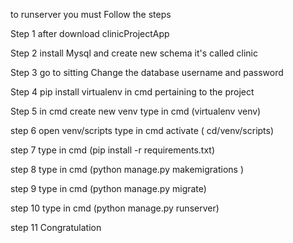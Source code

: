 to runserver you must Follow the steps

Step 1 after download clinicProjectApp

Step 2 install Mysql and create new schema it's called clinic
 
Step 3 go to sitting Change the database username and password

Step 4 pip install virtualenv in cmd pertaining to the project 

Step 5 in cmd create new venv type in cmd (virtualenv venv)

step 6 open venv/scripts type in cmd activate    ( cd/venv/scripts)

step 7 type in cmd (pip install -r requirements.txt)

step 8 type in cmd (python manage.py makemigrations )

step 9 type in cmd (python manage.py migrate)

step 10 type in cmd (python manage.py runserver) 
 
step 11 Congratulation 

